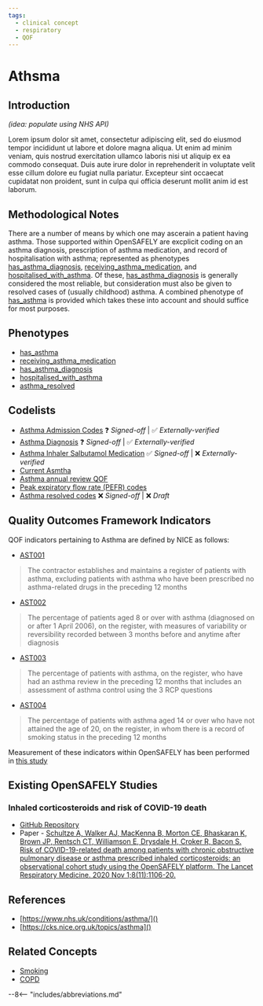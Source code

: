 ```yaml
---
tags:
  - clinical concept
  - respiratory
  - QOF
---
```

# Athsma

## Introduction
_(idea: populate using NHS API)_

Lorem ipsum dolor sit amet, consectetur adipiscing elit, sed do eiusmod tempor incididunt ut labore et dolore magna aliqua. Ut enim ad minim veniam, quis nostrud exercitation ullamco laboris nisi ut aliquip ex ea commodo consequat. Duis aute irure dolor in reprehenderit in voluptate velit esse cillum dolore eu fugiat nulla pariatur. Excepteur sint occaecat cupidatat non proident, sunt in culpa qui officia deserunt mollit anim id est laborum.

## Methodological Notes
There are a number of means by which one may ascerain a patient having asthma. Those supported within OpenSAFELY are excplicit coding on an asthma diagnosis, prescription of asthma medication, and record of hospitalisation with asthma; represented as phenotypes [has_asthma_diagnosis](../phenotypes/has_asthma.md), [receiving_asthma_medication](../phenotypes/has_asthma.md), and [hospitalised_with_asthma](../phenotypes/has_asthma.md). Of these, [has_asthma_diagnosis](../phenotypes/has_asthma.md) is generally considered the most reliable, but consideration must also be given to resolved cases of (usually childhood) asthma. A combined phenotype of [has_asthma](../phenotypes/has_asthma.md) is provided which takes these into account and should suffice for most purposes.

## Phenotypes
* [has_asthma](../phenotypes/has_asthma.md)
* [receiving_asthma_medication](../phenotypes/receiving_asthma_medication.md)
* [has_asthma_diagnosis](../phenotypes/has_asthma_diagnosis.md)
* [hospitalised_with_asthma](../phenotypes/hospitalised_with_asthma.md)
* [asthma_resolved](../phenotypes/asthma_resolved.md)

## Codelists
* [Asthma Admission Codes](https://www.opencodelists.org/codelist/primis-covid19-vacc-uptake/astadm/) ❓ _Signed-off_ | ✅ _Externally-verified_
* [Asthma Diagnosis](https://www.opencodelists.org/codelist/opensafely/asthma-diagnosis-snomed/) ❓ _Signed-off_ | ✅ _Externally-verified_
* [Asthma Inhaler Salbutamol Medication](https://www.opencodelists.org/codelist/opensafely/asthma-inhaler-salbutamol-medication/) ✅ _Signed-off_ | ❌ _Externally-verified_
* [Current Asmtha](https://www.opencodelists.org/codelist/opensafely/current-asthma/2020-05-06/)
* [Asthma annual review QOF](https://www.opencodelists.org/codelist/opensafely/asthma-annual-review-qof/33eeb7da/)
* [Peak expiratory flow rate (PEFR) codes](https://www.opencodelists.org/codelist/opensafely/peak-expiratory-flow-rate-pefr-codes/6110b805/)
* [Asthma resolved codes](https://www.opencodelists.org/builder/132f9e70/) ❌ _Signed-off_ | ❌ _Draft_

## Quality Outcomes Framework Indicators
QOF indicators pertaining to Asthma are defined by NICE as follows:

* [AST001](https://cks.nice.org.uk/topics/asthma/goals-outcome-measures/qof-indicators/)
>The contractor establishes and maintains a register of patients with asthma, excluding patients with asthma who have been prescribed no asthma-related drugs in the preceding 12 months
* [AST002](https://cks.nice.org.uk/topics/asthma/goals-outcome-measures/qof-indicators/)
>The percentage of patients aged 8 or over with asthma (diagnosed on or after 1 April 2006), on the register, with measures of variability or reversibility recorded between 3 months before and anytime after diagnosis
* [AST003](https://cks.nice.org.uk/topics/asthma/goals-outcome-measures/qof-indicators/)
>The percentage of patients with asthma, on the register, who have had an asthma review in the preceding 12 months that includes an assessment of asthma control using the 3 RCP questions
* [AST004](https://cks.nice.org.uk/topics/asthma/goals-outcome-measures/qof-indicators/)
>The percentage of patients with asthma aged 14 or over who have not attained the age of 20, on the register, in whom there is a record of smoking status in the preceding 12 months


Measurement of these indicators within OpenSAFELY has been performed in [this study]()

## Existing OpenSAFELY Studies
### Inhaled corticosteroids and risk of COVID-19 death
  * [GitHub Repository](https://github.com/opensafely/ics-research)
  * Paper - [Schultze A, Walker AJ, MacKenna B, Morton CE, Bhaskaran K, Brown JP, Rentsch CT, Williamson E, Drysdale H, Croker R, Bacon S. Risk of COVID-19-related death among patients with chronic obstructive pulmonary disease or asthma prescribed inhaled corticosteroids: an observational cohort study using the OpenSAFELY platform. The Lancet Respiratory Medicine. 2020 Nov 1;8(11):1106-20.](https://doi.org/10.1016/S2213-2600(20)30415-X)

## References
* [https://www.nhs.uk/conditions/asthma/]()
* [https://cks.nice.org.uk/topics/asthma]()

## Related Concepts
* [Smoking](./smoking.md)
* [COPD](./copd.md)


--8<-- "includes/abbreviations.md"
